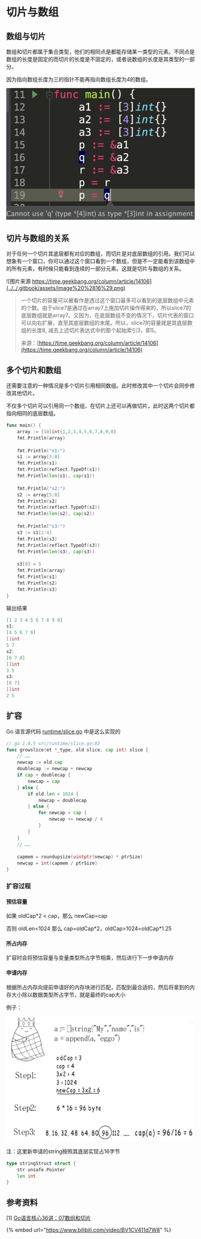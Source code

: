 # 切片与数组

## 数组与切片

数组和切片都属于集合类型，他们的相同点是都能存储某一类型的元素。不同点是数组的长度是固定的而切片的长度是不固定的，或者说数组的长度是其类型的一部分。

因为指向数组长度为三的指针不能再指向数组长度为4的数组。

![](../../.gitbook/assets/image%20%2815%29.png)

## 切片与数组的关系

对于任何一个切片其底层都有对应的数组，而切片是对底层数组的引用。我们可以想象有一个窗口，你可以通过这个窗口看到一个数组，但是不一定能看到该数组中的所有元素，有时候只能看到连续的一部分元素。这就是切片与数组的关系。

![&#x56FE;&#x7247;&#x6765;&#x6E90; https://time.geekbang.org/column/article/14106](../../.gitbook/assets/image%20%2816%29.png)

> 一个切片的容量可以被看作是透过这个窗口最多可以看到的底层数组中元素的个数。由于slice7是通过在array7上施加切片操作得来的，所以slice7的底层数组就是array7。又因为，在底层数组不变的情况下，切片代表的窗口可以向右扩展，直至其底层数组的末尾。所以，slice7的容量就是其底层数组的长度8, 减去上述切片表达式中的那个起始索引3，即5。
>
> 来源：[https://time.geekbang.org/column/article/14106](https://time.geekbang.org/column/article/14106)

## 多个切片和数组

还需要注意的一种情况是多个切片引用相同数组。此时修改其中一个切片会同步修改其他切片。

不仅多个切片可以引用同一个数组，在切片上还可以再做切片，此时这两个切片都指向相同的底层数组。

```go
func main() {
	array := [10]int{1,2,3,4,5,6,7,8,9,0}
	fmt.Println(array)

	fmt.Println("s1:")
	s1 := array[3:8]
	fmt.Println(s1)
	fmt.Println(reflect.TypeOf(s1))
	fmt.Println(len(s1), cap(s1))

	fmt.Println("s2:")
	s2 := array[5:8]
	fmt.Println(s2)
	fmt.Println(reflect.TypeOf(s2))
	fmt.Println(len(s2), cap(s2))

	fmt.Println("s3:")
	s3 := s1[2:4]
	fmt.Println(s3)
	fmt.Println(reflect.TypeOf(s3))
	fmt.Println(len(s3), cap(s3))
	
	s3[0] = 5
	fmt.Println(array)
	fmt.Println(s1)
	fmt.Println(s2)
	fmt.Println(s3)
}
```

输出结果

```go
[1 2 3 4 5 6 7 8 9 0]
s1:
[4 5 6 7 8]
[]int
5 7
s2:
[6 7 8]
[]int
3 5
s3:
[6 7]
[]int
2 5
```

## 扩容

Go 语言源代码 [runtime/slice.go](https://golang.org/src/runtime/slice.go) 中是这么实现的

```go
// go 1.9.5 src/runtime/slice.go:82
func growslice(et *_type, old slice, cap int) slice {
    // ……
    newcap := old.cap
	doublecap := newcap + newcap
	if cap > doublecap {
		newcap = cap
	} else {
		if old.len < 1024 {
			newcap = doublecap
		} else {
			for newcap < cap {
				newcap += newcap / 4
			}
		}
	}
	// ……
	
	capmem = roundupsize(uintptr(newcap) * ptrSize)
	newcap = int(capmem / ptrSize)
}
```

### 扩容过程

#### 预估容量

如果 oldCap\*2 &lt; cap，那么 newCap=cap

否则 oldLen&lt;1024 那么 cap=oldCap\*2，oldCap&gt;1024=oldCap\*1.25

#### 所占内存

扩容时会将预估容量与变量类型所占字节相乘，然后进行下一步申请内存

#### 申请内存

根据所占内存向提前申请好的内存块进行匹配，匹配到最合适的，然后将拿到的内存大小除以数据类型所占字节，就是最终的cap大小

例子：

![](../../.gitbook/assets/image%20%2843%29.png)

注：这里新申请的string按照其底层实现占16字节

```go
type stringStruct struct {
	str unsafe.Pointer
	len int
}
```

## 参考资料

\[1\] [Go语言核心36讲：07数组和切片](https://time.geekbang.org/column/article/14106)

{% embed url="https://www.bilibili.com/video/BV1CV411d7W8" %}



